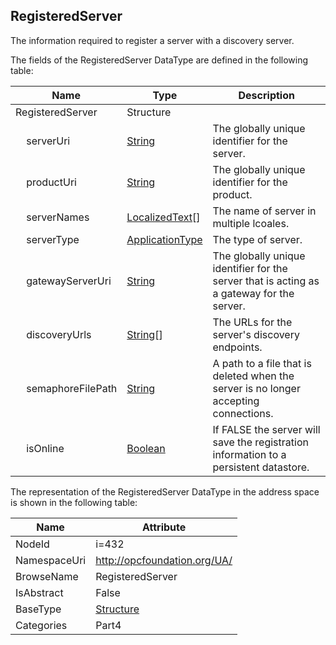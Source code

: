 <!-- datatype -->
## RegisteredServer
The information required to register a server with a discovery server.  
<!-- end of description -->
The fields of the RegisteredServer DataType are defined in the following table:  

|Name|Type|Description|
|---|---|---|
|RegisteredServer|Structure||
|&nbsp;&nbsp;&nbsp;&nbsp;serverUri|[String](../../../Part3/DataTypes/String/readme.md)|The globally unique identifier for the server.|
|&nbsp;&nbsp;&nbsp;&nbsp;productUri|[String](../../../Part3/DataTypes/String/readme.md)|The globally unique identifier for the product.|
|&nbsp;&nbsp;&nbsp;&nbsp;serverNames|[LocalizedText](../../../Part3/DataTypes/LocalizedText/readme.md)[]|The name of server in multiple lcoales.|
|&nbsp;&nbsp;&nbsp;&nbsp;serverType|[ApplicationType](../../../Part4/DataTypes/ApplicationType/readme.md)|The type of server.|
|&nbsp;&nbsp;&nbsp;&nbsp;gatewayServerUri|[String](../../../Part3/DataTypes/String/readme.md)|The globally unique identifier for the server that is acting as a gateway for the server.|
|&nbsp;&nbsp;&nbsp;&nbsp;discoveryUrls|[String](../../../Part3/DataTypes/String/readme.md)[]|The URLs for the server's discovery endpoints.|
|&nbsp;&nbsp;&nbsp;&nbsp;semaphoreFilePath|[String](../../../Part3/DataTypes/String/readme.md)|A path to a file that is deleted when the server is no longer accepting connections.|
|&nbsp;&nbsp;&nbsp;&nbsp;isOnline|[Boolean](../../../Part3/DataTypes/Boolean/readme.md)|If FALSE the server will save the registration information to a persistent datastore.|

The representation of the RegisteredServer DataType in the address space is shown in the following table:  

|Name|Attribute|
|---|---|
|NodeId|i=432|
|NamespaceUri|http://opcfoundation.org/UA/|
|BrowseName|RegisteredServer|
|IsAbstract|False|
|BaseType|[Structure](../../../Part3/DataTypes/Structure/readme.md)|
|Categories|Part4|

